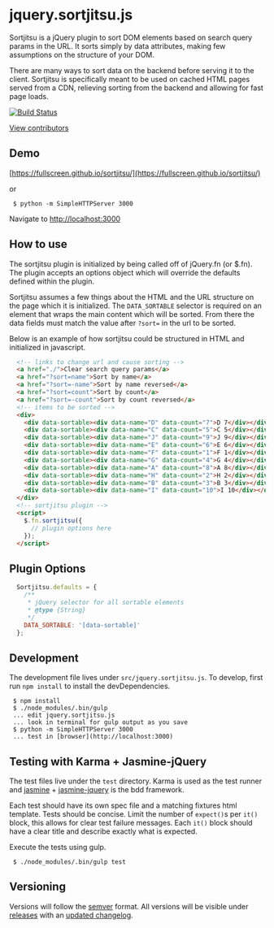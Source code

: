 # jquery.sortjitsu.js

Sortjitsu is a jQuery plugin to sort DOM elements based on search query params in the URL. It sorts simply by data attributes, making few assumptions on the structure of your DOM.

There are many ways to sort data on the backend before serving it to the client. Sortjitsu is specifically meant to be used on cached HTML pages served from a CDN, relieving sorting from the backend and allowing for fast page loads.

[![Build Status](https://travis-ci.org/Fullscreen/sortjitsu.svg?branch=master)](https://travis-ci.org/Fullscreen/sortjitsu)

[View contributors](https://github.com/Fullscreen/sortjitsu/graphs/contributors)

## Demo
[https://fullscreen.github.io/sortjitsu/](https://fullscreen.github.io/sortjitsu/)

or

```shell
 $ python -m SimpleHTTPServer 3000
```
Navigate to [http://localhost:3000](http://localhost:3000)

## How to use
The sortjitsu plugin is initialized by being called off of jQuery.fn (or $.fn). The plugin
accepts an options object which will override the defaults defined within the plugin.

Sortjitsu assumes a few things about the HTML and the URL structure on the page which it is
initialized. The `DATA_SORTABLE` selector is required on an element that wraps the main content
which will be sorted. From there the data fields must match the value after `?sort=` in the url
to be sorted.

Below is an example of how sortjitsu could be structured in HTML and initialized in javascript.
```html
  <!-- links to change url and cause sorting -->
  <a href="./">Clear search query params</a>
  <a href="?sort=name">Sort by name</a>
  <a href="?sort=-name">Sort by name reversed</a>
  <a href="?sort=count">Sort by count</a>
  <a href="?sort=-count">Sort by count reversed</a>
  <!-- items to be sorted -->
  <div>
    <div data-sortable><div data-name="D" data-count="7">D 7</div></div>
    <div data-sortable><div data-name="C" data-count="5">C 5</div></div>
    <div data-sortable><div data-name="J" data-count="9">J 9</div></div>
    <div data-sortable><div data-name="E" data-count="6">E 6</div></div>
    <div data-sortable><div data-name="F" data-count="1">F 1</div></div>
    <div data-sortable><div data-name="G" data-count="4">G 4</div></div>
    <div data-sortable><div data-name="A" data-count="8">A 8</div></div>
    <div data-sortable><div data-name="H" data-count="2">H 2</div></div>
    <div data-sortable><div data-name="B" data-count="3">B 3</div></div>
    <div data-sortable><div data-name="I" data-count="10">I 10</div></div>
  </div>
  <!-- sortjitsu plugin -->
  <script>
    $.fn.sortjitsu({
      // plugin options here
    });
  </script>
```

## Plugin Options
```js
  Sortjitsu.defaults = {
    /**
     * jQuery selector for all sortable elements
     * @type {String}
     */
    DATA_SORTABLE: '[data-sortable]'
  };
```

## Development
The development file lives under `src/jquery.sortjitsu.js`. To develop, first run `npm install` to
install the devDependencies.
```shell
 $ npm install
 $ ./node_modules/.bin/gulp
 ... edit jquery.sortjitsu.js
 ... look in terminal for gulp output as you save
 $ python -m SimpleHTTPServer 3000
 ... test in [browser](http://localhost:3000)
```

## Testing with Karma + Jasmine-jQuery
The test files live under the `test` directory. Karma is used as the test runner and
[jasmine](http://jasmine.github.io/) + [jasmine-jquery](https://github.com/velesin/jasmine-jquery)
is the bdd framework.

Each test should have its own spec file and a matching fixtures html template. Tests should be
concise. Limit the number of `expect()`s per `it()` block, this allows for clear test failure
messages. Each `it()` block should have a clear title and describe exactly what is expected.

Execute the tests using gulp.
```shell
 $ ./node_modules/.bin/gulp test
```

## Versioning
Versions will follow the [semver](http://semver.org/) format. All versions will be visible under
[releases](https://github.com/Fullscreen/sortjitsu/releases) with an
[updated changelog](https://github.com/Fullscreen/sortjitsu/blob/master/CHANGELOG.md).
